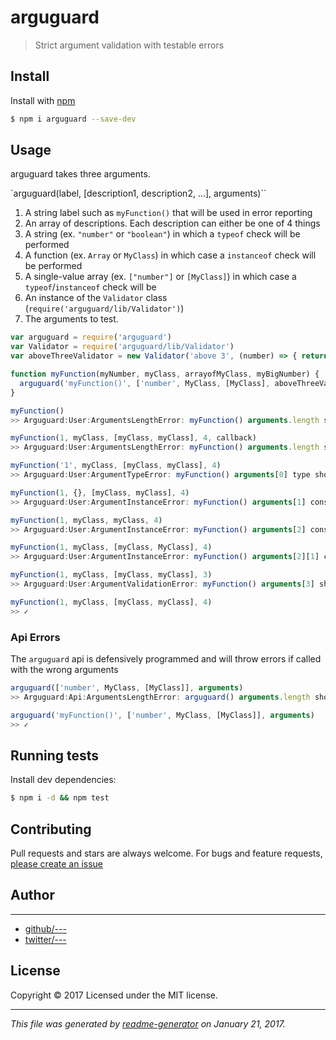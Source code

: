 # arguguard

> Strict argument validation with testable errors

## Install

Install with [npm](https://www.npmjs.com/)

```sh
$ npm i arguguard --save-dev
```

## Usage

arguguard takes three arguments.

`arguguard(label, [description1, description2, ...], arguments)``

1. A string label such as `myFunction()` that will be used in error reporting
2. An array of descriptions. Each description can either be one of 4 things
  1. A string (ex. `"number"` or `"boolean"`) in which a `typeof` check will be performed
  2. A function (ex. `Array` or `MyClass`) in which case a `instanceof` check will be performed
  3. A single-value array (ex. `["number"]` or `[MyClass]`) in which case a `typeof`/`instanceof` check will be
  4. An instance of the `Validator` class (`require('arguguard/lib/Validator')`)
3. The arguments to test.

```js
var arguguard = require('arguguard')
var Validator = require('arguguard/lib/Validator')
var aboveThreeValidator = new Validator('above 3', (number) => { return number > 3 })

function myFunction(myNumber, myClass, arrayofMyClass, myBigNumber) {
  arguguard('myFunction()', ['number', MyClass, [MyClass], aboveThreeValidator], arguments)
}

myFunction()
>> Arguguard:User:ArgumentsLengthError: myFunction() arguments.length should be "4", received "0"

myFunction(1, myClass, [myClass, myClass], 4, callback)
>> Arguguard:User:ArgumentsLengthError: myFunction() arguments.length should be "4", received "5"

myFunction('1', myClass, [myClass, myClass], 4)
>> Arguguard:User:ArgumentTypeError: myFunction() arguments[0] type should be "number", received "string"

myFunction(1, {}, [myClass, myClass], 4)
>> Arguguard:User:ArgumentInstanceError: myFunction() arguments[1] constructor should be "MyClass", received "Object"

myFunction(1, myClass, myClass, 4)
>> Arguguard:User:ArgumentInstanceError: myFunction() arguments[2] constructor should be "Array", received "MyClass"

myFunction(1, myClass, [myClass, MyClass], 4)
>> Arguguard:User:ArgumentInstanceError: myFunction() arguments[2][1] constructor should be "MyClass", received "Function"

myFunction(1, myClass, [myClass, myClass], 3)
>> Arguguard:User:ArgumentValidationError: myFunction() arguments[3] should be "above 3", received "3"

myFunction(1, myClass, [myClass, myClass], 4)
>> ✓
```

### Api Errors

The `arguguard` api is defensively programmed and will throw errors if called with the wrong arguments

```js
arguguard(['number', MyClass, [MyClass]], arguments)
>> Arguguard:Api:ArgumentsLengthError: arguguard() arguments.length should be "3", received "2"

arguguard('myFunction()', ['number', MyClass, [MyClass]], arguments)
>> ✓
```

## Running tests

Install dev dependencies:

```sh
$ npm i -d && npm test
```

## Contributing

Pull requests and stars are always welcome. For bugs and feature requests, [please create an issue](https://github.com/SafeMarket/arguguard/issues)

## Author

***

* [github/---](https://github.com/---)
* [twitter/---](http://twitter.com/---)

## License

Copyright © 2017 []()
Licensed under the MIT license.

***

_This file was generated by [readme-generator](https://github.com/jonschlinkert/readme-generator) on January 21, 2017._
